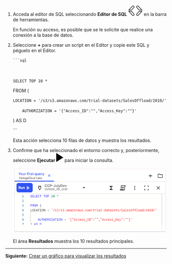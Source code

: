 1.  Acceda al editor de SQL seleccionando **Editor de SQL** ![Editor icon](Images/cpt1696529045907.svg) en la barra de herramientas.

    En función su acceso, es posible que se le solicite que realice una conexión a la base de datos.


1.  Seleccione **+** para crear un script en el Editor y copie este SQL y péguelo en el Editor.


    
        ```sql
    

        
        SELECT TOP 10 * 
    
    FROM (
    
        LOCATION = '/s3/s3.amazonaws.com/trial-datasets/SalesOffload/2010/' 
    
            AUTHORIZATION = '{"Access_ID":"","Access_Key":""}' 
    
    ) AS D
      
    

        
    \`\`\`
    

    

    Esta acción  selecciona 10 filas de datos y muestra los resultados.


1.  Confirme que ha seleccionado el entorno correcto y, posteriormente, seleccione **Ejecutar ![editor run](Images/sab1591895330300.svg)** para iniciar la consulta.

    ![Ejemplo de SQL](Images/tfo1721093532604.png)

    El área **Resultados** muestra los 10 resultados principales.


---

**Siguiente:** [Crear un gráfico para visualizar los resultados](ydj1721092986132.md)

